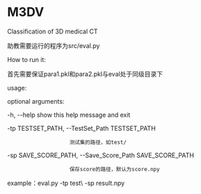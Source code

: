 # M3DV
Classification of 3D medical CT 

助教需要运行的程序为src/eval.py

How to run it:

首先需要保证para1.pkl和para2.pkl与eval处于同级目录下

usage:

optional arguments:

  -h, --help            show this help message and exit
  
  -tp TESTSET_PATH, --TestSet_Path TESTSET_PATH
  
                        测试集的路径，如test/
                        
  -sp SAVE_SCORE_PATH, --Save_Score_Path SAVE_SCORE_PATH
  
                        保存score的路径，默认为score.npy

example：eval.py -tp test\ -sp result.npy
